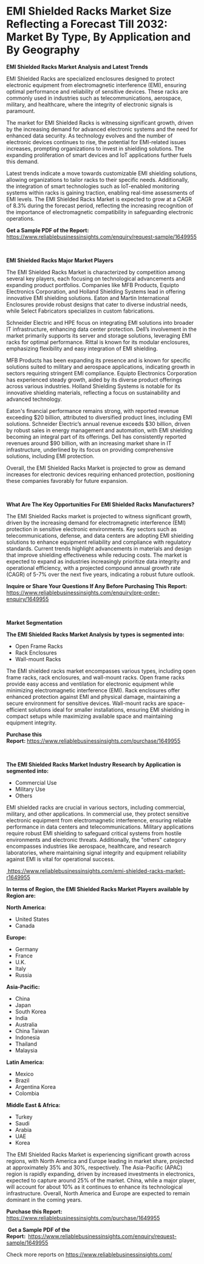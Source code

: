 <p><h1>EMI Shielded Racks Market Size Reflecting a Forecast Till 2032: Market By Type, By Application and By Geography</h1></p><p><strong>EMI Shielded Racks Market Analysis and Latest Trends</strong></p>
<p><p>EMI Shielded Racks are specialized enclosures designed to protect electronic equipment from electromagnetic interference (EMI), ensuring optimal performance and reliability of sensitive devices. These racks are commonly used in industries such as telecommunications, aerospace, military, and healthcare, where the integrity of electronic signals is paramount.</p><p>The market for EMI Shielded Racks is witnessing significant growth, driven by the increasing demand for advanced electronic systems and the need for enhanced data security. As technology evolves and the number of electronic devices continues to rise, the potential for EMI-related issues increases, prompting organizations to invest in shielding solutions. The expanding proliferation of smart devices and IoT applications further fuels this demand.</p><p>Latest trends indicate a move towards customizable EMI shielding solutions, allowing organizations to tailor racks to their specific needs. Additionally, the integration of smart technologies such as IoT-enabled monitoring systems within racks is gaining traction, enabling real-time assessments of EMI levels. The EMI Shielded Racks Market is expected to grow at a CAGR of 8.3% during the forecast period, reflecting the increasing recognition of the importance of electromagnetic compatibility in safeguarding electronic operations.</p></p>
<p><strong>Get a Sample PDF of the Report:&nbsp;</strong> <a href="https://www.reliablebusinessinsights.com/enquiry/request-sample/1649955?utm_campaign=3206&utm_medium=2&utm_source=Github&utm_content=ia&utm_term=23032025&utm_id=emi-shielded-racks">https://www.reliablebusinessinsights.com/enquiry/request-sample/1649955</a></p>
<p>&nbsp;</p>
<p><strong>EMI Shielded Racks Major Market Players</strong></p>
<p><p>The EMI Shielded Racks Market is characterized by competition among several key players, each focusing on technological advancements and expanding product portfolios. Companies like MFB Products, Equipto Electronics Corporation, and Holland Shielding Systems lead in offering innovative EMI shielding solutions. Eaton and Martin International Enclosures provide robust designs that cater to diverse industrial needs, while Select Fabricators specializes in custom fabrications.</p><p>Schneider Electric and HPE focus on integrating EMI solutions into broader IT infrastructure, enhancing data center protection. Dell’s involvement in the market primarily supports its server and storage solutions, leveraging EMI racks for optimal performance. Rittal is known for its modular enclosures, emphasizing flexibility and easy integration of EMI shielding.</p><p>MFB Products has been expanding its presence and is known for specific solutions suited to military and aerospace applications, indicating growth in sectors requiring stringent EMI compliance. Equipto Electronics Corporation has experienced steady growth, aided by its diverse product offerings across various industries. Holland Shielding Systems is notable for its innovative shielding materials, reflecting a focus on sustainability and advanced technology.</p><p>Eaton's financial performance remains strong, with reported revenue exceeding $20 billion, attributed to diversified product lines, including EMI solutions. Schneider Electric’s annual revenue exceeds $30 billion, driven by robust sales in energy management and automation, with EMI shielding becoming an integral part of its offerings. Dell has consistently reported revenues around $90 billion, with an increasing market share in IT infrastructure, underlined by its focus on providing comprehensive solutions, including EMI protection.</p><p>Overall, the EMI Shielded Racks Market is projected to grow as demand increases for electronic devices requiring enhanced protection, positioning these companies favorably for future expansion.</p></p>
<p>&nbsp;</p>
<p><strong>What Are The Key Opportunities For EMI Shielded Racks Manufacturers?</strong></p>
<p><p>The EMI Shielded Racks market is projected to witness significant growth, driven by the increasing demand for electromagnetic interference (EMI) protection in sensitive electronic environments. Key sectors such as telecommunications, defense, and data centers are adopting EMI shielding solutions to enhance equipment reliability and compliance with regulatory standards. Current trends highlight advancements in materials and design that improve shielding effectiveness while reducing costs. The market is expected to expand as industries increasingly prioritize data integrity and operational efficiency, with a projected compound annual growth rate (CAGR) of 5-7% over the next five years, indicating a robust future outlook.</p></p>
<p><strong>Inquire or Share Your Questions If Any Before Purchasing This Report:</strong> <a href="https://www.reliablebusinessinsights.com/enquiry/pre-order-enquiry/1649955?utm_campaign=3206&utm_medium=2&utm_source=Github&utm_content=ia&utm_term=23032025&utm_id=emi-shielded-racks">https://www.reliablebusinessinsights.com/enquiry/pre-order-enquiry/1649955</a></p>
<p>&nbsp;</p>
<p><strong>Market Segmentation</strong></p>
<p><strong>The EMI Shielded Racks Market Analysis by types is segmented into:</strong></p>
<p><ul><li>Open Frame Racks</li><li>Rack Enclosures</li><li>Wall-mount Racks</li></ul></p>
<p><p>The EMI shielded racks market encompasses various types, including open frame racks, rack enclosures, and wall-mount racks. Open frame racks provide easy access and ventilation for electronic equipment while minimizing electromagnetic interference (EMI). Rack enclosures offer enhanced protection against EMI and physical damage, maintaining a secure environment for sensitive devices. Wall-mount racks are space-efficient solutions ideal for smaller installations, ensuring EMI shielding in compact setups while maximizing available space and maintaining equipment integrity.</p></p>
<p><strong>Purchase this Report:&nbsp;</strong><a href="https://www.reliablebusinessinsights.com/purchase/1649955?utm_campaign=3206&utm_medium=2&utm_source=Github&utm_content=ia&utm_term=23032025&utm_id=emi-shielded-racks">https://www.reliablebusinessinsights.com/purchase/1649955</a></p>
<p>&nbsp;</p>
<p><strong>The EMI Shielded Racks Market Industry Research by Application is segmented into:</strong></p>
<p><ul><li>Commercial Use</li><li>Military Use</li><li>Others</li></ul></p>
<p><p>EMI shielded racks are crucial in various sectors, including commercial, military, and other applications. In commercial use, they protect sensitive electronic equipment from electromagnetic interference, ensuring reliable performance in data centers and telecommunications. Military applications require robust EMI shielding to safeguard critical systems from hostile environments and electronic threats. Additionally, the "others" category encompasses industries like aerospace, healthcare, and research laboratories, where maintaining signal integrity and equipment reliability against EMI is vital for operational success.</p></p>
<p><a href="https://www.reliablebusinessinsights.com/emi-shielded-racks-market-r1649955?utm_campaign=3206&utm_medium=2&utm_source=Github&utm_content=ia&utm_term=23032025&utm_id=emi-shielded-racks">&nbsp;https://www.reliablebusinessinsights.com/emi-shielded-racks-market-r1649955</a></p>
<p><strong>In terms of Region, the EMI Shielded Racks Market Players available by Region are:</strong></p>
<p>
    <p> <strong> North America: </strong>
        <ul>
            <li>United States</li>
            <li>Canada</li>
        </ul>
        </p> 
    <p> <strong> Europe: </strong>
        <ul>
            <li>Germany</li>
            <li>France</li>
            <li>U.K.</li>
            <li>Italy</li>
            <li>Russia</li>
        </ul>
        </p> 
    <p> <strong> Asia-Pacific: </strong>
        <ul>
            <li>China</li>
            <li>Japan</li>
            <li>South Korea</li>
            <li>India</li>
            <li>Australia</li>
            <li>China Taiwan</li>
            <li>Indonesia</li>
            <li>Thailand</li>
            <li>Malaysia</li>
        </ul>
        </p> 
    <p> <strong> Latin America: </strong>
        <ul>
            <li>Mexico</li>
            <li>Brazil</li>
            <li>Argentina Korea</li>
            <li>Colombia</li>
        </ul>
        </p> 
    <p> <strong> Middle East & Africa: </strong>
        <ul>
            <li>Turkey</li>
            <li>Saudi</li>
            <li>Arabia</li>
            <li>UAE</li>
            <li>Korea</li>
        </ul>
    </p>
    </p>
<p><p>The EMI Shielded Racks Market is experiencing significant growth across regions, with North America and Europe leading in market share, projected at approximately 35% and 30%, respectively. The Asia-Pacific (APAC) region is rapidly expanding, driven by increased investments in electronics, expected to capture around 25% of the market. China, while a major player, will account for about 10% as it continues to enhance its technological infrastructure. Overall, North America and Europe are expected to remain dominant in the coming years.</p></p>
<p><strong>Purchase this Report: </strong><a href="https://www.reliablebusinessinsights.com/purchase/1649955?utm_campaign=3206&utm_medium=2&utm_source=Github&utm_content=ia&utm_term=23032025&utm_id=emi-shielded-racks">https://www.reliablebusinessinsights.com/purchase/1649955</a></p>
<p>&nbsp;<strong>Get a Sample PDF of the Report:&nbsp;&nbsp;</strong><a href="https://www.reliablebusinessinsights.com/enquiry/request-sample/1649955?utm_campaign=3206&utm_medium=2&utm_source=Github&utm_content=ia&utm_term=23032025&utm_id=emi-shielded-racks">https://www.reliablebusinessinsights.com/enquiry/request-sample/1649955</a></p>
<p><strong></strong></p>
<p>Check more reports on <a href="https://www.reliablebusinessinsights.com/?utm_campaign=3206&utm_medium=2&utm_source=Github&utm_content=ia&utm_term=23032025&utm_id=emi-shielded-racks">https://www.reliablebusinessinsights.com/</a></p>